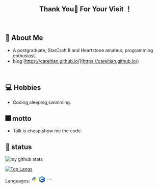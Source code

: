 <!-- 欢迎界面并展示访问次数 -->
<h2 align="center">Thank You👋 For Your Visit ！</h2>
<div align="center">
</div>
</br>

<!-- 关于我的一些生活信息 -->
## 🤵 About Me
- A postgraduate, StarCraft II and Heartstone amateur, programming enthusiast.
- blog [https://careltian.github.io/](https://careltian.github.io/)
</br>

<!-- 我的一些兴趣爱好信息 -->
## 💻 Hobbies
- Coding,sleeping,swimming.

<!-- 关于我的一些编程信息,例如Github状态,Github仓库内编程语言使用情况统计,常用的编程语言,常用的编程框架和IDE工具,Github粉丝点赞访客 -->
## 🎆 motto
- Talk is cheap,show me the code.



<!-- Github状态 -->
## 🌋 status
<p align="left">
<img src="https://github-readme-stats.vercel.app/api?username=CarelTian&show_icons=true&theme=tokyonight" alt="my github stats" width="420"/>
</P>

<!-- Github仓库内编程语言使用情况统计 -->
[![Top Langs](https://github-readme-stats.vercel.app/api/top-langs/?username=CarelTian&hide=html,java)](https://github.com/anuraghazra/github-readme-stats)


<!-- 常用的编程语言 -->
Languages:
<code><img height="20" src="1.png" alt="Python" /></code>
<code><img height="20" src="2.png" alt="CPP" /></code>
<code><img height="20" src="3.png" alt="Java" /></code>


